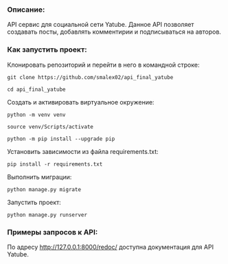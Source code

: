 ### Описание:

API сервис для социальной сети Yatube. Данное API позволяет создавать посты, добавлять комментирии и подписываться на авторов.

### Как запустить проект:

Клонировать репозиторий и перейти в него в командной строке:

```
git clone https://github.com/smalex02/api_final_yatube
```

```
cd api_final_yatube
```

Cоздать и активировать виртуальное окружение:

```
python -m venv venv
```

```
source venv/Scripts/activate
```

```
python -m pip install --upgrade pip
```

Установить зависимости из файла requirements.txt:

```
pip install -r requirements.txt
```

Выполнить миграции:

```
python manage.py migrate
```

Запустить проект:

```
python manage.py runserver
```

### Примеры запросов к API:

По адресу http://127.0.0.1:8000/redoc/ доступна документация для API Yatube.